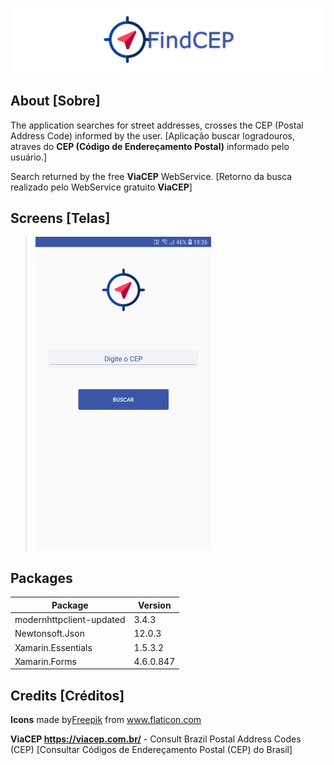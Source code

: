 ![](https://github.com/Bxstars/FindCEP/blob/master/TelasApp/Banner.PNG)

## About [Sobre]

The application searches for street addresses, crosses the CEP (Postal Address Code) informed by the user.
[Aplicação buscar logradouros, atraves do **CEP (Código de Endereçamento Postal)** informado pelo usuário.]

Search returned by the free **ViaCEP** WebService.
[Retorno da busca realizado pelo WebService gratuito **ViaCEP**]

## Screens [Telas]

> ![](https://github.com/Bxstars/FindCEP/blob/master/TelasApp/FindCEP.gif)

## Packages

Package | Version
------------ | -------------
modernhttpclient-updated | 3.4.3
Newtonsoft.Json | 12.0.3
Xamarin.Essentials | 1.5.3.2
Xamarin.Forms | 4.6.0.847

## Credits [Créditos]

**Icons** made by<a href="http://www.freepik.com/" title="Freepik">Freepik</a> from <a href="https://www.flaticon.com/br/" title="Flaticon">www.flaticon.com</a>

**ViaCEP https://viacep.com.br/** - Consult Brazil Postal Address Codes (CEP) [Consultar Códigos de Endereçamento Postal (CEP) do Brasil]

